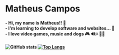 <h1>Matheus Campos</h1>

<h4>- Hi, my name is Matheus!! 👏
<br>- I'm learning to develop software and websites... 👻
<br>- I love video games, music and dogs 🎮 🔊🎶 🐕‍🦺<h4>


![GitHub stats](https://github-readme-stats.vercel.app/api?username=theusouza0&show_icons=true&theme=gruvbox) [![Top Langs](https://github-readme-stats.vercel.app/api/top-langs/?username=theusouza0&layout=compact&theme=gruvbox)](https://github.com/theusouza0/github-readme-stats)

